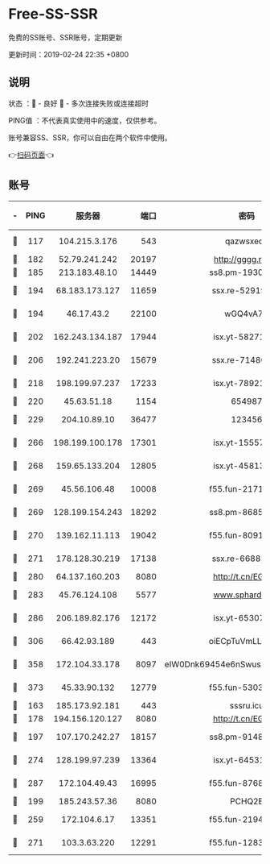 # Free-SS-SSR

免费的SS账号、SSR账号，定期更新

更新时间：2019-02-24 22:35 +0800

## 说明

状态     ：🙂 - 良好 🙁 - 多次连接失败或连接超时

PING值   ：不代表真实使用中的速度，仅供参考。

账号兼容SS、SSR，你可以自由在两个软件中使用。

👉[扫码页面](https://liesauer.github.io/free-ss-ssr.github.io/)👈

## 账号

|-|PING|服务器|端口|密码|加密方式|区域|
|:----:|:----:|:-----:|-----:|:----:|:----:|:----:|
|🙂|117|104.215.3.176|543|qazwsxedc|aes-256-gcm|JP|
|🙂|182|52.79.241.242|20197|http://gggg.rocks|chacha20|KR|
|🙂|185|213.183.48.10|14449|ss8.pm-19302630|rc4-md5|RU|
|🙂|194|68.183.173.127|11659|ssx.re-52919740|aes-256-cfb|US|
|🙂|194|46.17.43.2|22100|wGQ4vA7D|aes-256-gcm|RU|
|🙂|202|162.243.134.187|17944|isx.yt-58271425|aes-256-cfb|US|
|🙂|206|192.241.223.20|15679|ssx.re-71480022|aes-256-cfb|US|
|🙂|218|198.199.97.237|17233|isx.yt-78921785|aes-256-cfb|US|
|🙂|220|45.63.51.18|1154|654987|chacha20|US|
|🙂|229|204.10.89.10|36477|123456|aes-256-cfb|US|
|🙂|266|198.199.100.178|17301|isx.yt-15557891|aes-256-cfb|US|
|🙂|268|159.65.133.204|12805|isx.yt-45813634|aes-256-cfb|SG|
|🙂|269|45.56.106.48|10008|f55.fun-21710471|aes-256-cfb|US|
|🙂|269|128.199.154.243|18292|ss8.pm-86852078|aes-256-cfb|SG|
|🙂|270|139.162.11.113|19042|f55.fun-80913463|aes-256-cfb|SG|
|🙂|271|178.128.30.219|17138|ssx.re-66881258|aes-256-cfb|SG|
|🙂|280|64.137.160.203|8080|http://t.cn/EGJIyrl|rc4-md5|CA|
|🙂|283|45.76.124.108|5577|www.sphard.com|aes-256-cfb|AU|
|🙂|286|206.189.82.176|12172|isx.yt-65307149|aes-256-cfb|SG|
|🙂|306|66.42.93.189|443|oiECpTuVmLLxk4Ts|aes-256-cfb|US|
|🙂|358|172.104.33.178|8097|eIW0Dnk69454e6nSwuspv9DmS201tQ0D|aes-256-cfb|SG|
|🙂|373|45.33.90.132|12779|f55.fun-53037025|aes-256-cfb|US|
|🙂|163|185.173.92.181|443|sssru.icu|rc4-md5|RU|
|🙂|178|194.156.120.127|8080|http://t.cn/EGJIyrl|rc4-md5|RU|
|🙂|197|107.170.242.27|18157|ss8.pm-91485344|aes-256-cfb|US|
|🙂|274|128.199.97.239|13364|isx.yt-64531028|aes-256-cfb|SG|
|🙂|287|172.104.49.43|16995|f55.fun-87684540|aes-256-cfb|SG|
|🙁|199|185.243.57.36|8080|PCHQ2E|rc4-md5|US|
|🙁|259|172.104.6.17|13351|f55.fun-21946143|aes-256-cfb|US|
|🙁|271|103.3.63.220|12291|f55.fun-12834026|aes-256-cfb|SG|
